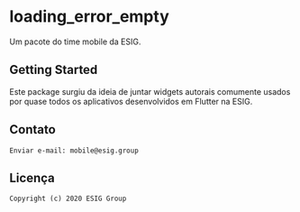# loading_error_empty

Um pacote do time mobile da ESIG.

## Getting Started

Este package surgiu da ideia de juntar widgets autorais comumente usados por quase todos os aplicativos desenvolvidos em Flutter na ESIG.

## Contato

    Enviar e-mail: mobile@esig.group

## Licença
    Copyright (c) 2020 ESIG Group